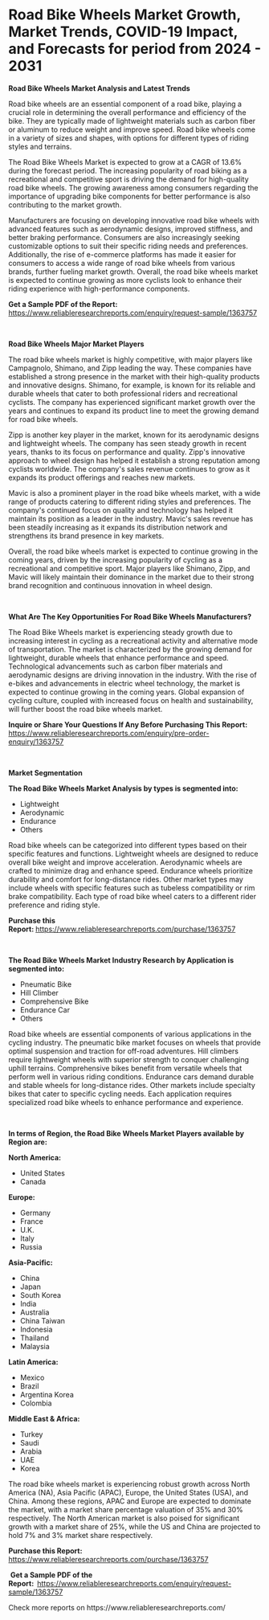 <p><h1>Road Bike Wheels Market Growth, Market Trends, COVID-19 Impact, and Forecasts for period from 2024 - 2031</h1></p><p><strong>Road Bike Wheels Market Analysis and Latest Trends</strong></p>
<p><p>Road bike wheels are an essential component of a road bike, playing a crucial role in determining the overall performance and efficiency of the bike. They are typically made of lightweight materials such as carbon fiber or aluminum to reduce weight and improve speed. Road bike wheels come in a variety of sizes and shapes, with options for different types of riding styles and terrains.</p><p>The Road Bike Wheels Market is expected to grow at a CAGR of 13.6% during the forecast period. The increasing popularity of road biking as a recreational and competitive sport is driving the demand for high-quality road bike wheels. The growing awareness among consumers regarding the importance of upgrading bike components for better performance is also contributing to the market growth.</p><p>Manufacturers are focusing on developing innovative road bike wheels with advanced features such as aerodynamic designs, improved stiffness, and better braking performance. Consumers are also increasingly seeking customizable options to suit their specific riding needs and preferences. Additionally, the rise of e-commerce platforms has made it easier for consumers to access a wide range of road bike wheels from various brands, further fueling market growth. Overall, the road bike wheels market is expected to continue growing as more cyclists look to enhance their riding experience with high-performance components.</p></p>
<p><strong>Get a Sample PDF of the Report:&nbsp;</strong> <a href="https://www.reliableresearchreports.com/enquiry/request-sample/1363757">https://www.reliableresearchreports.com/enquiry/request-sample/1363757</a></p>
<p>&nbsp;</p>
<p><strong>Road Bike Wheels Major Market Players</strong></p>
<p><p>The road bike wheels market is highly competitive, with major players like Campagnolo, Shimano, and Zipp leading the way. These companies have established a strong presence in the market with their high-quality products and innovative designs. Shimano, for example, is known for its reliable and durable wheels that cater to both professional riders and recreational cyclists. The company has experienced significant market growth over the years and continues to expand its product line to meet the growing demand for road bike wheels.</p><p>Zipp is another key player in the market, known for its aerodynamic designs and lightweight wheels. The company has seen steady growth in recent years, thanks to its focus on performance and quality. Zipp's innovative approach to wheel design has helped it establish a strong reputation among cyclists worldwide. The company's sales revenue continues to grow as it expands its product offerings and reaches new markets.</p><p>Mavic is also a prominent player in the road bike wheels market, with a wide range of products catering to different riding styles and preferences. The company's continued focus on quality and technology has helped it maintain its position as a leader in the industry. Mavic's sales revenue has been steadily increasing as it expands its distribution network and strengthens its brand presence in key markets.</p><p>Overall, the road bike wheels market is expected to continue growing in the coming years, driven by the increasing popularity of cycling as a recreational and competitive sport. Major players like Shimano, Zipp, and Mavic will likely maintain their dominance in the market due to their strong brand recognition and continuous innovation in wheel design.</p></p>
<p>&nbsp;</p>
<p><strong>What Are The Key Opportunities For Road Bike Wheels Manufacturers?</strong></p>
<p><p>The Road Bike Wheels market is experiencing steady growth due to increasing interest in cycling as a recreational activity and alternative mode of transportation. The market is characterized by the growing demand for lightweight, durable wheels that enhance performance and speed. Technological advancements such as carbon fiber materials and aerodynamic designs are driving innovation in the industry. With the rise of e-bikes and advancements in electric wheel technology, the market is expected to continue growing in the coming years. Global expansion of cycling culture, coupled with increased focus on health and sustainability, will further boost the road bike wheels market.</p></p>
<p><strong>Inquire or Share Your Questions If Any Before Purchasing This Report:</strong> <a href="https://www.reliableresearchreports.com/enquiry/pre-order-enquiry/1363757">https://www.reliableresearchreports.com/enquiry/pre-order-enquiry/1363757</a></p>
<p>&nbsp;</p>
<p><strong>Market Segmentation</strong></p>
<p><strong>The Road Bike Wheels Market Analysis by types is segmented into:</strong></p>
<p><ul><li>Lightweight</li><li>Aerodynamic</li><li>Endurance</li><li>Others</li></ul></p>
<p><p>Road bike wheels can be categorized into different types based on their specific features and functions. Lightweight wheels are designed to reduce overall bike weight and improve acceleration. Aerodynamic wheels are crafted to minimize drag and enhance speed. Endurance wheels prioritize durability and comfort for long-distance rides. Other market types may include wheels with specific features such as tubeless compatibility or rim brake compatibility. Each type of road bike wheel caters to a different rider preference and riding style.</p></p>
<p><strong>Purchase this Report:&nbsp;</strong><a href="https://www.reliableresearchreports.com/purchase/1363757">https://www.reliableresearchreports.com/purchase/1363757</a></p>
<p>&nbsp;</p>
<p><strong>The Road Bike Wheels Market Industry Research by Application is segmented into:</strong></p>
<p><ul><li>Pneumatic Bike</li><li>Hill Climber</li><li>Comprehensive Bike</li><li>Endurance Car</li><li>Others</li></ul></p>
<p><p>Road bike wheels are essential components of various applications in the cycling industry. The pneumatic bike market focuses on wheels that provide optimal suspension and traction for off-road adventures. Hill climbers require lightweight wheels with superior strength to conquer challenging uphill terrains. Comprehensive bikes benefit from versatile wheels that perform well in various riding conditions. Endurance cars demand durable and stable wheels for long-distance rides. Other markets include specialty bikes that cater to specific cycling needs. Each application requires specialized road bike wheels to enhance performance and experience.</p></p>
<p>&nbsp;</p>
<p><strong>In terms of Region, the Road Bike Wheels Market Players available by Region are:</strong></p>
<p>
    <p> <strong> North America: </strong>
        <ul>
            <li>United States</li>
            <li>Canada</li>
        </ul>
        </p> 
    <p> <strong> Europe: </strong>
        <ul>
            <li>Germany</li>
            <li>France</li>
            <li>U.K.</li>
            <li>Italy</li>
            <li>Russia</li>
        </ul>
        </p> 
    <p> <strong> Asia-Pacific: </strong>
        <ul>
            <li>China</li>
            <li>Japan</li>
            <li>South Korea</li>
            <li>India</li>
            <li>Australia</li>
            <li>China Taiwan</li>
            <li>Indonesia</li>
            <li>Thailand</li>
            <li>Malaysia</li>
        </ul>
        </p> 
    <p> <strong> Latin America: </strong>
        <ul>
            <li>Mexico</li>
            <li>Brazil</li>
            <li>Argentina Korea</li>
            <li>Colombia</li>
        </ul>
        </p> 
    <p> <strong> Middle East & Africa: </strong>
        <ul>
            <li>Turkey</li>
            <li>Saudi</li>
            <li>Arabia</li>
            <li>UAE</li>
            <li>Korea</li>
        </ul>
    </p>
    </p>
<p><p>The road bike wheels market is experiencing robust growth across North America (NA), Asia Pacific (APAC), Europe, the United States (USA), and China. Among these regions, APAC and Europe are expected to dominate the market, with a market share percentage valuation of 35% and 30% respectively. The North American market is also poised for significant growth with a market share of 25%, while the US and China are projected to hold 7% and 3% market share respectively.</p></p>
<p><strong>Purchase this Report: </strong><a href="https://www.reliableresearchreports.com/purchase/1363757">https://www.reliableresearchreports.com/purchase/1363757</a></p>
<p>&nbsp;<strong>Get a Sample PDF of the Report:&nbsp;&nbsp;</strong><a href="https://www.reliableresearchreports.com/enquiry/request-sample/1363757">https://www.reliableresearchreports.com/enquiry/request-sample/1363757</a></p>
<p><strong></strong></p>
<p>Check more reports on https://www.reliableresearchreports.com/</p>